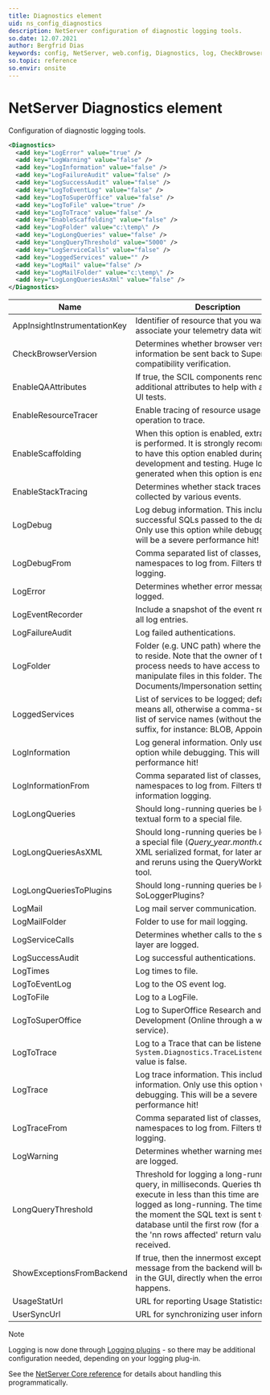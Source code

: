 ```yaml
---
title: Diagnostics element
uid: ns_config_diagnostics
description: NetServer configuration of diagnostic logging tools.
so.date: 12.07.2021
author: Bergfrid Dias
keywords: config, NetServer, web.config, Diagnostics, log, CheckBrowserVersion, EnableResourceTracer, EnableScaffolding, EnableStackTracing, LogDebug, LogError, LogWarning, LogFolder, LoggedServices, LogInformation, LogWarning, LogTrace, LogToFile, LogToSuperOffice, LogServiceCalls, AppInsightInstrumentationKey, EnableQAAttributes, LogLongQueries, ShowExceptionsFromBackend
so.topic: reference
so.envir: onsite
---
```


# NetServer Diagnostics element

Configuration of diagnostic logging tools.

```XML
<Diagnostics>
  <add key="LogError" value="true" />
  <add key="LogWarning" value="false" />
  <add key="LogInformation" value="false" />
  <add key="LogFailureAudit" value="false" />
  <add key="LogSuccessAudit" value="false" />
  <add key="LogToEventLog" value="false" />
  <add key="LogToSuperOffice" value="false" />
  <add key="LogToFile" value="true" />
  <add key="LogToTrace" value="false" />
  <add key="EnableScaffolding" value="false" />
  <add key="LogFolder" value="c:\temp\" />
  <add key="LogLongQueries" value="false" />
  <add key="LongQueryThreshold" value="5000" />
  <add key="LogServiceCalls" value="false" />
  <add key="LoggedServices" value="" />
  <add key="LogMail" value="false" />
  <add key="LogMailFolder" value="c:\temp\" />
  <add key="LogLongQueriesAsXml" value="false" />
</Diagnostics>
```

| Name | Description | Default |
|---|---|---|
| AppInsightInstrumentationKey | Identifier of resource that you want to associate your telemetry data with. | |
| CheckBrowserVersion | Determines whether browser version information be sent back to SuperOffice for compatibility verification. | |
| EnableQAAttributes | If true, the SCIL components render additional attributes to help with automated UI tests. | |
| EnableResourceTracer | Enable tracing of resource usage per operation to trace. | |
| EnableScaffolding | When this option is enabled, extra logging is performed. It is strongly recommended to have this option enabled during development and testing. Huge log files are generated when this option is enabled! | |
| EnableStackTracing | Determines whether stack traces be collected by various events. | |
| LogDebug | Log debug information. This includes successful SQLs passed to the database. Only use this option while debugging. This will be a severe performance hit! | false |
| LogDebugFrom | Comma separated list of classes, namespaces to log from. Filters the debug logging. | |
| LogError | Determines whether error messages are logged. | true |
| LogEventRecorder | Include a snapshot of the event recorder in all log entries. | |
| LogFailureAudit | Log failed authentications. | true |
| LogFolder | Folder (e.g. UNC path) where the log file is to reside. Note that the owner of the process needs to have access to manipulate files in this folder. The Documents/Impersonation settings apply! | |
| LoggedServices | List of services to be logged; default blank means all, otherwise a comma-separated list of service names (without the Agent suffix, for instance: BLOB, Appointment). | |
| LogInformation | Log general information. Only use this option while debugging. This will be a performance hit! | false |
| LogInformationFrom | Comma separated list of classes, namespaces to log from. Filters the information logging. | |
| LogLongQueries | Should long-running queries be logged in textual form to a special file. | false |
| LogLongQueriesAsXML | Should long-running queries be logged to a special file (*Query_year.month.day.log*) in XML serialized format, for later analysis and reruns using the QueryWorkbench tool. | |
| LogLongQueriesToPlugins | Should long-running queries be logged to SoLoggerPlugins? | false |
| LogMail | Log mail server communication. | |
| LogMailFolder | Folder to use for mail logging. | |
| LogServiceCalls | Determines whether calls to the service layer are logged. | |
| LogSuccessAudit | Log successful authentications. | false |
| LogTimes | Log times to file. | |
| LogToEventLog | Log to the OS event log. | true |
| LogToFile | Log to a LogFile. | false |
| LogToSuperOffice | Log to SuperOffice Research and Product Development (Online through a web service). | false |
| LogToTrace | Log to a Trace that can be listened to by a `System.Diagnostics.TraceListener.Default` value is false. |
| LogTrace | Log trace information. This includes a lot of information. Only use this option while debugging. This will be a severe performance hit! | false |
| LogTraceFrom | Comma separated list of classes, namespaces to log from. Filters the trace logging. | |
| LogWarning | Determines whether warning messages are logged. | false |
| LongQueryThreshold | Threshold for logging a long-running query, in milliseconds. Queries that execute in less than this time are not logged as long-running. The time is from the moment the SQL text is sent to the database until the first row (for a select) or the 'nn rows affected' return value is received. | 2500 |
| ShowExceptionsFromBackend | If true, then the innermost exception message from the backend will be shown in the GUI, directly when the error happens. | |
| UsageStatUrl | URL for reporting Usage Statistics. | |
| UserSyncUrl | URL for synchronizing user information. | |

> [!NOTE]
> Logging is now done through [Logging plugins][1] - so there may be additional configuration needed, depending on your logging plug-in.

See the [NetServer Core reference][2] for details about handling this programmatically.

<!-- Referenced links -->
[1]: ../logging/index.md
[2]: <xref:SuperOffice.Configuration.ConfigFile.Diagnostics>

